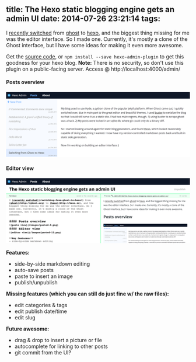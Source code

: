 title: The Hexo static blogging engine gets an admin UI
date: 2014-07-26 23:21:14
tags:
---
I [recently switched](/switching-from-ghost-to-hexo/) from [ghost](http://ghost.org) to [hexo](http://hexo.io), and the biggest thing missing for me was the editor interface. So I made one. Currently, it's mostly a clone of the Ghost interface, but I have some ideas for making it even more awesome.

Get the [source code](https://github.com/jaredly/hexo-admin-plugin), or `npm install --save hexo-admin-plugin` to get this goodness for your hexo blog. **Note:** There is no security, so don't use this plugin on a public-facing server. Access @ http://localhost:4000/admin/

#### Posts overview
![posts view](/images/pasted-0.png)
#### Editor view
![pasted image](/images/pasted-1.png)

**Features:**
- side-by-side markdown editing
- auto-save posts
- paste to insert an image
- publish/unpublish

**Missing features (which you can still do just fine w/ the raw files):**
- edit categories & tags
- edit publish date/time
- edit slug

**Future awesome:**
- drag & drop to insert a picture or file
- autocomplete for linking to other posts
- git commit from the UI?